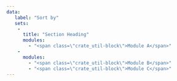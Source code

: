 ```yaml
---
data:
   label: "Sort by"
   sets:
    -
      title: "Section Heading"
      modules:
        - "<span class=\"crate_util-block\">Module A</span>"
    -
      modules:
        - "<span class=\"crate_util-block\">Module B</span>"
        - "<span class=\"crate_util-block\">Module C</span>"
---
```


